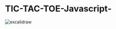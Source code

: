 # TIC-TAC-TOE-Javascript-
![excalidraw](https://github.com/user-attachments/assets/cd438f33-ce58-4a20-aef2-2aac93c4eeed)
